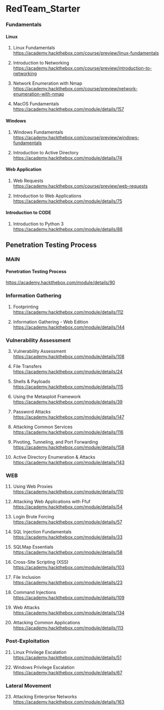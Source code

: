 # RedTeam_Starter



### Fundamentals



#### Linux

1. Linux Fundamentals\
https://academy.hackthebox.com/course/preview/linux-fundamentals

2. Introduction to Networking\
https://academy.hackthebox.com/course/preview/introduction-to-networking

3. Network Enumeration with Nmap\
https://academy.hackthebox.com/course/preview/network-enumeration-with-nmap

4. MacOS Fundamentals\
https://academy.hackthebox.com/module/details/157



#### Windows

1. Windows Fundamentals\
https://academy.hackthebox.com/course/preview/windows-fundamentals

4. Introduction to Active Directory\
https://academy.hackthebox.com/module/details/74


#### Web Application

1. Web Requests\
https://academy.hackthebox.com/course/preview/web-requests

2. Introduction to Web Applications\
https://academy.hackthebox.com/module/details/75



#### Introduction to CODE ####


1. Introduction to Python 3\
https://academy.hackthebox.com/module/details/88



## Penetration Testing Process



### MAIN
#### Penetration Testing Process
https://academy.hackthebox.com/module/details/90


### Information Gathering

1. Footprinting\
https://academy.hackthebox.com/module/details/112

2. Information Gathering - Web Edition\
https://academy.hackthebox.com/module/details/144

### Vulnerability Assessment

3. Vulnerability Assessment\
https://academy.hackthebox.com/module/details/108

4. File Transfers\
https://academy.hackthebox.com/module/details/24

5. Shells & Payloads\
https://academy.hackthebox.com/module/details/115

6. Using the Metasploit Framework\
https://academy.hackthebox.com/module/details/39

7. Password Attacks\
https://academy.hackthebox.com/module/details/147

8. Attacking Common Services\
https://academy.hackthebox.com/module/details/116

9. Pivoting, Tunneling, and Port Forwarding\
https://academy.hackthebox.com/module/details/158

10. Active Directory Enumeration & Attacks\
https://academy.hackthebox.com/module/details/143

### WEB 

11. Using Web Proxies\
https://academy.hackthebox.com/module/details/110

12. Attacking Web Applications with Ffuf\
https://academy.hackthebox.com/module/details/54

13. Login Brute Forcing\
https://academy.hackthebox.com/module/details/57

14. SQL Injection Fundamentals\
https://academy.hackthebox.com/module/details/33

15. SQLMap Essentials\
https://academy.hackthebox.com/module/details/58

16. Cross-Site Scripting (XSS)\
https://academy.hackthebox.com/module/details/103

17. File Inclusion\
https://academy.hackthebox.com/module/details/23

18. Command Injections\
https://academy.hackthebox.com/module/details/109

19. Web Attacks\
https://academy.hackthebox.com/module/details/134

20. Attacking Common Applications\
https://academy.hackthebox.com/module/details/113

### Post-Exploitation

21. Linux Privilege Escalation\
https://academy.hackthebox.com/module/details/51

22. Windows Privilege Escalation\
https://academy.hackthebox.com/module/details/67

### Lateral Movement

23. Attacking Enterprise Networks\
https://academy.hackthebox.com/module/details/163
